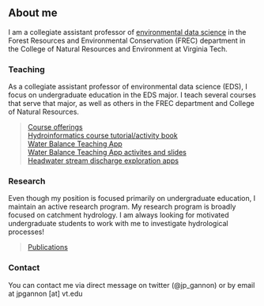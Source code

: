 ## About me

I am a collegiate assistant professor of [environmental data science](https://vt.edu/academics/majors/environmental-data-science.html) in the Forest Resources and Environmental Conservation (FREC) department in the College of Natural Resources and Environment at Virginia Tech. 

### Teaching

As a collegiate assistant professor of environmental data science (EDS), I focus on undergraduate education in the EDS major. I teach several courses that serve that major, as well as others in the FREC department and College of Natural Resources.  
>[Course offerings](./teaching.md)  
>[Hydroinformatics course tutorial/activity book](https://vt-hydroinformatics.github.io/)  
>[Water Balance Teaching App](https://cuahsi.shinyapps.io/WaterBalance/)  
>[Water Balance Teaching App activites and slides](https://www.hydroshare.org/resource/0ecadff374aa4a2b84e41f146d39f48c/)  
>[Headwater stream discharge exploration apps](./discharge_app.md)  


### Research

Even though my position is focused primarily on undergraduate education, I maintain an active research program. My research program is broadly focused on catchment hydrology. I am always looking for motivated undergraduate students to work with me to investigate hydrological processes!  
  
>[Publications](https://scholar.google.com/citations?user=RASISwIAAAAJ&hl=en)


### Contact

You can contact me via direct message on twitter (@jp_gannon) or by email at jpgannon [at] vt.edu
